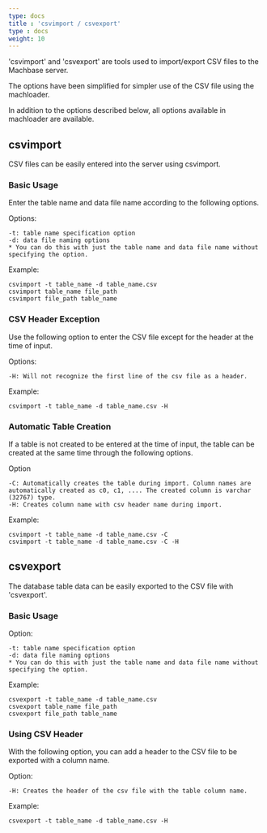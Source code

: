 ```yaml
---
type: docs
title : 'csvimport / csvexport'
type : docs
weight: 10
---
```


'csvimport' and 'csvexport' are tools used to import/export CSV files to the Machbase server.

The options have been simplified for simpler use of the CSV file using the machloader.

In addition to the options described below, all options available in machloader are available.

## csvimport 

CSV files can be easily entered into the server using csvimport.

### Basic Usage

Enter the table name and data file name according to the following options.

Options:

```
-t: table name specification option
-d: data file naming options
* You can do this with just the table name and data file name without specifying the option.
```

Example:

```
csvimport -t table_name -d table_name.csv
csvimport table_name file_path
csvimport file_path table_name
```

### CSV Header Exception

Use the following option to enter the CSV file except for the header at the time of input.

Options:

```
-H: Will not recognize the first line of the csv file as a header.
```

Example:

```
csvimport -t table_name -d table_name.csv -H
```

### Automatic Table Creation

If a table is not created to be entered at the time of input, the table can be created at the same time through the following options.

Option

```
-C: Automatically creates the table during import. Column names are automatically created as c0, c1, .... The created column is varchar (32767) type.
-H: Creates column name with csv header name during import.
```

Example:

```
csvimport -t table_name -d table_name.csv -C
csvimport -t table_name -d table_name.csv -C -H
```


## csvexport

The database table data can be easily exported to the CSV file with 'csvexport'.

### Basic Usage

Option:

```
-t: table name specification option
-d: data file naming options
* You can do this with just the table name and data file name without specifying the option.
```

Example:

```
csvexport -t table_name -d table_name.csv
csvexport table_name file_path
csvexport file_path table_name
```

### Using CSV Header

With the following option, you can add a header to the CSV file to be exported with a column name.

Option:

```
-H: Creates the header of the csv file with the table column name.
```

Example:

```
csvexport -t table_name -d table_name.csv -H
```

